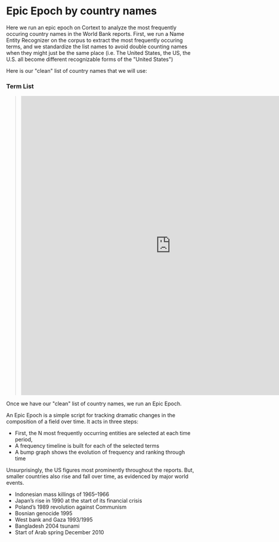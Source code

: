# Epic Epoch by country names 
Here we run an epic epoch on Cortext to analyze the most frequently occuring country names in the World Bank reports. 
First, we run a Name Entity Recognizer on the corpus to extract the most frequently occuring terms, and we standardize the list names to avoid double counting names when they might just be the same place (i.e. The United States, the US, the U.S. all become different recognizable forms of the "United States") 

Here is our "clean" list of country names that we will use: 

### Term List

> <iframe src="https://docs.google.com/a/sciencespo.fr/spreadsheets/d/1tF_U7ZMbhaeNWkYaYExDcN3MQUNGQczto7o-nxAzUkw/edit?usp=sharing" frameborder="0" style="overflow:hidden;border:1px solid #DDDDDD;" width="800" height="800" allowfullscreen></iframe>

Once we have our "clean" list of country names, we run an Epic Epoch. 

An Epic Epoch is a simple script for tracking dramatic changes in the composition of a field over time. It acts in three steps:
- First, the N most frequently occurring entities are selected at each time period,
- A frequency timeline is built for each of the selected terms
- A bump graph shows the evolution of frequency and ranking through time


Unsurprisingly, the US figures most prominently throughout the reports. But, smaller countries also rise and fall over time, as evidenced by major world events.  
- Indonesian mass killings of 1965–1966
- Japan’s rise in 1990 at the start of its financial crisis
- Poland’s 1989 revolution against Communism
- Bosnian genocide 1995 
- West bank and Gaza 1993/1995 
- Bangladesh 2004 tsunami
- Start of Arab spring December 2010
